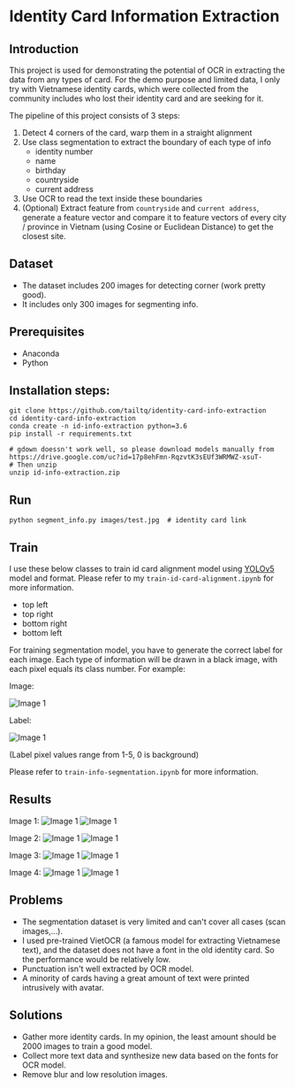 # Identity Card Information Extraction

## Introduction

This project is used for demonstrating the potential of OCR in extracting the data from any types of card. For the demo purpose and limited data, I only try with Vietnamese identity cards, which were collected from the community includes who lost their identity card and are seeking for it.

The pipeline of this project consists of 3 steps:
1. Detect 4 corners of the card, warp them in a straight alignment
2. Use class segmentation to extract the boundary of each type of info
    - identity number
    - name
    - birthday
    - countryside
    - current address
3. Use OCR to read the text inside these boundaries
4. (Optional) Extract feature from `countryside` and `current address`, generate a feature vector and compare it to feature vectors of every city / province in Vietnam (using Cosine or Euclidean Distance) to get the closest site.


## Dataset

- The dataset includes 200 images for detecting corner (work pretty good).
- It includes only 300 images for segmenting info.


## Prerequisites

- Anaconda
- Python


## Installation steps:

```shell
git clone https://github.com/tailtq/identity-card-info-extraction
cd identity-card-info-extraction
conda create -n id-info-extraction python=3.6
pip install -r requirements.txt

# gdown doessn't work well, so please download models manually from https://drive.google.com/uc?id=17p8ehFmn-RqzvtK3sEUf3WRMWZ-xsuT-
# Then unzip
unzip id-info-extraction.zip
``` 

## Run

```shell
python segment_info.py images/test.jpg  # identity card link
```

## Train

I use these below classes to train id card alignment model using [YOLOv5](https://github.com/ultralytics/yolov5) model and format. Please refer to my `train-id-card-alignment.ipynb` for more information.
- top left
- top right
- bottom right
- bottom left

For training segmentation model, you have to generate the correct label for each image. Each type of information will be drawn in a black image, with each pixel equals its class number. For example:

Image:

![Image 1](images/train_image.jpg)

Label:

![Image 1](images/train_label.png)

(Label pixel values range from 1-5, 0 is background)

Please refer to `train-info-segmentation.ipynb` for more information.

## Results

Image 1:
![Image 1](images/test.jpg)
![Image 1](images/result_test.png)


Image 2:
![Image 1](images/test2.jpg)
![Image 1](images/result_test2.png)

Image 3:
![Image 1](images/test3.jpg)
![Image 1](images/result_test3.png)

Image 4:
![Image 1](images/test4.jpg)
![Image 1](images/result_test4.png)


## Problems

- The segmentation dataset is very limited and can't cover all cases (scan images,...).
- I used pre-trained VietOCR (a famous model for extracting Vietnamese text), and the dataset does not have a font in the old identity card. So the performance would be relatively low.
- Punctuation isn't well extracted by OCR model.
- A minority of cards having a great amount of text were printed intrusively with avatar.

## Solutions

- Gather more identity cards. In my opinion, the least amount should be 2000 images to train a good model.
- Collect more text data and synthesize new data based on the fonts for OCR model.
- Remove blur and low resolution images.
